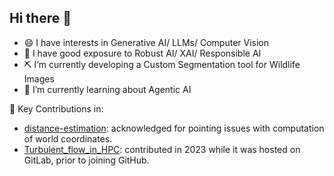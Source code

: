 ## Hi there 👋

<!--
**Ayrus144/Ayrus144** is a ✨ _special_ ✨ repository because its `README.md` (this file) appears on your GitHub profile.

Here are some ideas to get you started:

- 🔭 I’m currently working on ...
- 🌱 I’m currently learning ...
- 👯 I’m looking to collaborate on ...
- 🤔 I’m looking for help with ...
- 💬 Ask me about ...
- 📫 How to reach me: ...
- 😄 Pronouns: ...
- ⚡ Fun fact: ...
-->

- 😄 I have interests in Generative AI/ LLMs/ Computer Vision
- 🔭 I have good exposure to Robust AI/ XAI/ Responsible AI
- ⛏ I’m currently developing a Custom Segmentation tool for Wildlife Images
- 🌱 I’m currently learning about Agentic AI

💬 Key Contributions in:
- [distance-estimation](https://github.com/timmh/distance-estimation/#acknowledgements): acknowledged for pointing issues with computation of world coordinates.
- [Turbulent_flow_in_HPC](https://github.com/karthikeya-ms/Turbulent_flow_in_HPC/graphs/contributors): contributed in 2023 while it was hosted on GitLab, prior to joining GitHub.
